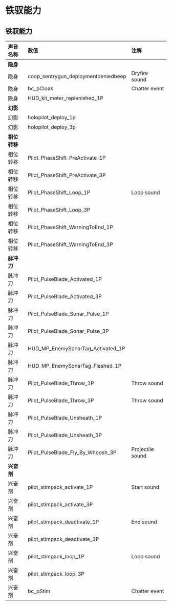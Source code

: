 # 铁驭能力

## 铁驭能力

| 声音名称 | 数值 | 注解 |
| :--- | :--- | :--- |
| **隐身** |  |  |
| 隐身 | coop\_sentrygun\_deploymentdeniedbeep | Dryfire sound |
| 隐身 | bc\_pCloak | Chatter event |
| 隐身 | HUD\_kit\_meter\_replenished\_1P |  |
| **幻影** |  |  |
| 幻影 | holopilot\_deploy\_1p |  |
| 幻影 | holopilot\_deploy\_3p |  |
| **相位转移** |  |  |
| 相位转移 | Pilot\_PhaseShift\_PreActivate\_1P |  |
| 相位转移 | Pilot\_PhaseShift\_PreActivate\_3P |  |
| 相位转移 | Pilot\_PhaseShift\_Loop\_1P | Loop sound |
| 相位转移 | Pilot\_PhaseShift\_Loop\_3P |  |
| 相位转移 | Pilot\_PhaseShift\_WarningToEnd\_1P |  |
| 相位转移 | Pilot\_PhaseShift\_WarningToEnd\_3P |  |
| **脉冲刀** |  |  |
| 脉冲刀 | Pilot\_PulseBlade\_Activated\_1P |  |
| 脉冲刀 | Pilot\_PulseBlade\_Activated\_3P |  |
| 脉冲刀 | Pilot\_PulseBlade\_Sonar\_Pulse\_1P |  |
| 脉冲刀 | Pilot\_PulseBlade\_Sonar\_Pulse\_3P |  |
| 脉冲刀 | HUD\_MP\_EnemySonarTag\_Activated\_1P |  |
| 脉冲刀 | HUD\_MP\_EnemySonarTag\_Flashed\_1P |  |
| 脉冲刀 | Pilot\_PulseBlade\_Throw\_1P | Throw sound |
| 脉冲刀 | Pilot\_PulseBlade\_Throw\_3P | Throw sound |
| 脉冲刀 | Pilot\_PulseBlade\_Unsheath\_1P |  |
| 脉冲刀 | Pilot\_PulseBlade\_Unsheath\_3P |  |
| 脉冲刀 | Pilot\_PulseBlade\_Fly\_By\_Whoosh\_3P | Projectile sound |
| **兴奋剂** |  |  |
| 兴奋剂 | pilot\_stimpack\_activate\_1P | Start sound |
| 兴奋剂 | pilot\_stimpack\_activate\_3P |  |
| 兴奋剂 | pilot\_stimpack\_deactivate\_1P | End sound |
| 兴奋剂 | pilot\_stimpack\_deactivate\_3P |  |
| 兴奋剂 | pilot\_stimpack\_loop\_1P | Loop sound |
| 兴奋剂 | pilot\_stimpack\_loop\_3P |  |
| 兴奋剂 | bc\_pStim | Chatter event |

